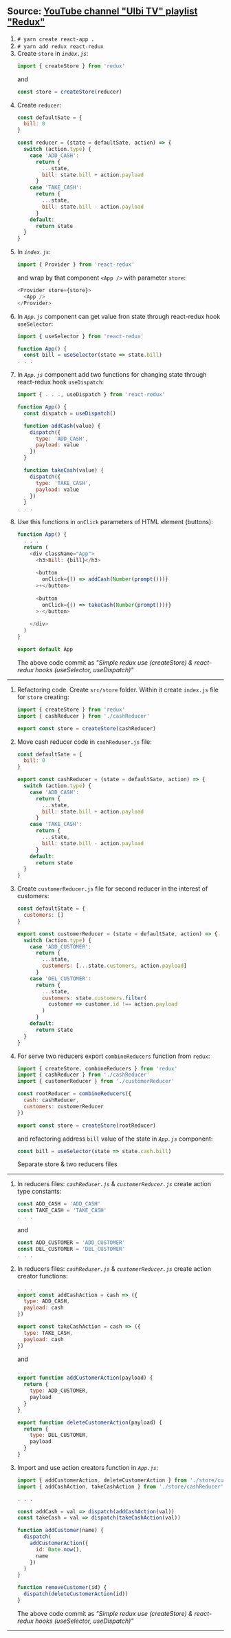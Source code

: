 ## Source: [YouTube channel "Ulbi TV" playlist "Redux"](https://www.youtube.com/playlist?list=PL6DxKON1uLOHsBCJ_vVuvRsW84VnqmPp6)

1. `# yarn create react-app .`
1. `# yarn add redux react-redux`
1. Create `store` in _`index.js`_:
    ```javascript
    import { createStore } from 'redux'
    ```
    and
    ```javascript
    const store = createStore(reducer)
    ```
1. Create `reducer`:
    ```javascript
    const defaultSate = {
      bill: 0
    }

    const reducer = (state = defaultSate, action) => {
      switch (action.type) {
        case 'ADD_CASH':
          return {
            ...state,
            bill: state.bill + action.payload
          }
        case 'TAKE_CASH':
          return {
            ...state,
            bill: state.bill - action.payload
          }
        default:
          return state
      }
    }
    ```
1. In _`index.js`_:
    ```javascript
    import { Provider } from 'react-redux'
    ```
    and wrap by that component `<App />` with parameter `store`:
    ```javascript
    <Provider store={store}>
      <App />
    </Provider>
    ```
1. In _`App.js`_ component can get value fron state through react-redux hook `useSelector`:
    ```javascript
    import { useSelector } from 'react-redux'

    function App() {
      const bill = useSelector(state => state.bill)
    . . .
    ```
1. In _`App.js`_ component add two functions for changing state through react-redux hook `useDispatch`:
    ```javascript
    import { . . ., useDispatch } from 'react-redux'

    function App() {
      const dispatch = useDispatch()

      function addCash(value) {
        dispatch({
          type: 'ADD_CASH',
          payload: value
        })
      }

      function takeCash(value) {
        dispatch({
          type: 'TAKE_CASH',
          payload: value
        })
      }
    . . .
    ```
1. Use this functions in `onClick` parameters of HTML element (buttons):
    ```javascript
    function App() {
      . . .
      return (
        <div className="App">
          <h3>Bill: {bill}</h3>
          
          <button 
            onClick={() => addCash(Number(prompt()))}
          >+</button>
          
          <button 
            onClick={() => takeCash(Number(prompt()))}
          >-</button>
        
        </div>
      )
    }

    export default App
    ```
    The above code commit as _"Simple redux use (createStore) & react-redux hooks (useSelector, useDispatch)"_

---

1. Refactoring code. Create `src/store` folder. Within it create `index.js` file for `store` creating:
    ```javascript
    import { createStore } from 'redux'
    import { cashReducer } from './cashReducer'

    export const store = createStore(cashReducer)
    ```
1. Move cash reducer code in `cashReduser.js` file:
    ```javascript
    const defaultSate = {
      bill: 0
    }

    export const cashReducer = (state = defaultSate, action) => {
      switch (action.type) {
        case 'ADD_CASH':
          return {
            ...state,
            bill: state.bill + action.payload
          }
        case 'TAKE_CASH':
          return {
            ...state,
            bill: state.bill - action.payload
          }
        default:
          return state
      }
    }
    ```
1. Create `customerReducer.js` file for second reducer in the interest of customers:
    ```javascript
    const defaultState = {
      customers: []
    }

    export const customerReducer = (state = defaultSate, action) => {
      switch (action.type) {
        case 'ADD_CUSTOMER':
          return {
            ...state,
            customers: [...state.customers, action.payload]
          }
        case 'DEL_CUSTOMER':
          return {
            ...state,
            customers: state.customers.filter(
              customer => customer.id !== action.payload
            )
          }
        default:
          return state
      }
    }
    ```
1. For serve two reducers export `combineReducers` function from `redux`:
    ```javascript
    import { createStore, combineReducers } from 'redux'
    import { cashReducer } from './cashReducer'
    import { customerReducer } from './customerReducer'

    const rootReducer = combineReducers({
      cash: cashReducer,
      customers: customerReducer
    })

    export const store = createStore(rootReducer)
    ```
    and refactoring address `bill` value of the state in _`App.js`_ component:
    ```javascript
    const bill = useSelector(state => state.cash.bill)
    ```
    Separate store & two reducers files
---
1. In reducers files: _`cashReduser.js`_ & _`customerReducer.js`_ create action type constants:
    ```javascript
    const ADD_CASH = 'ADD_CASH'
    const TAKE_CASH = 'TAKE_CASH'
    . . .
    ```
    and
    ```javascript
    const ADD_CUSTOMER = 'ADD_CUSTOMER'
    const DEL_CUSTOMER = 'DEL_CUSTOMER'
    . . .
    ```
1. In reducers files: _`cashReduser.js`_ & _`customerReducer.js`_ create action creator functions:
    ```javascript
    . . .
    export const addCashAction = cash => ({
      type: ADD_CASH,
      payload: cash
    })

    export const takeCashAction = cash => ({
      type: TAKE_CASH,
      payload: cash
    })
    ```
    and
    ```javascript
    . . .
    export function addCustomerAction(payload) {
      return {
        type: ADD_CUSTOMER,
        payload
      }
    }

    export function deleteCustomerAction(payload) {
      return {
        type: DEL_CUSTOMER,
        payload
      }
    }
    ```
1. Import and use action creators function in _`App.js`_:
    ```javascript
    import { addCustomerAction, deleteCustomerAction } from './store/customerReducer'
    import { addCashAction, takeCashAction } from './store/cashReducer'

    . . .

    const addCash = val => dispatch(addCashAction(val))
    const takeCash = val => dispatch(takeCashAction(val))

    function addCustomer(name) {
      dispatch(
        addCustomerAction({
          id: Date.now(),
          name
        })
      )
    }

    function removeCustomer(id) {
      dispatch(deleteCustomerAction(id))
    }
    ```
    The above code commit as _"Simple redux use (createStore) & react-redux hooks (useSelector, useDispatch)"_

---